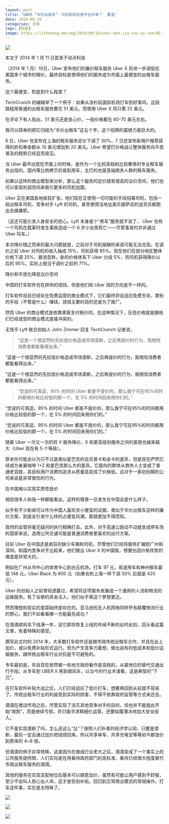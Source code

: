 ```yaml
---
layout: post
title: "UBER “半价出租车”：司机割肉还是平台买单？_ 重温"
date: 2019-09-18
categories: 文章
tags: [科技]
image: https://lishuhang.me/img/2019/09/18/uber-ban-jia-chu-zu-che/01.jpg
---
```


![](https://lishuhang.me/img/2019/09/18/uber-ban-jia-chu-zu-che/01.jpg)

本文于 2014 年 1 月 11 日首发于动点科技

（2014 年 1 月）10日，Uber 宣布他们的廉价租车服务 Uber X 将进一步调低在美国多个城市的租价，最终目标是使得他们的服务成为市面上最便宜的出租车服务。

这个最便宜，到底到什么程度？

TechCrunch 的编辑举了一个例子：如果从洛杉矶国际机场打车到好莱坞，这段路程用普通的出租车服务要花 51 美元，而使用 Uber X 将只需 25 美元。

在评论下有人指出，51 美元还是良心价，一般价格都在 60-70 美元左右。

我可以简单的把它归结为“半价出租车”这五个字。这个招牌的震撼力是巨大的。

8 日，Uber 也宣布在上海的租车服务定价下调了 30%，7 日还宣布新用户推荐获得的折扣券金额从 10 美元增加到 20 美元。Uber 希望打价格战让整体服务向平民普及的趋势已经显而易见。

当 Uber 最早出现在市面上的时候，是作为一个比较高档和比较奢侈的专业租车服务出现的。国内等比例拷贝的易到用车，主打的也是高端商务人群的租车服务。

如果以这样的商业模型来分析，那么这个服务的定价就有很高的议价空间，他们也可以拿高利润空间来吸引更多的司机加盟。

Uber 正在美国各地疯狂扩张，他们现在正使用一切可能的手段招募司机，包括一般出租车司机，竞争对手 Lyft 的司机，甚至使得当地达美乐披萨店的送货员都跑出去搞兼职。

（这还可能引发人身安全的担心。Lyft 本身是个“黑车”服务就不说了， Uber 也有一个司机在载客时发生事故造成一个 6 岁小女孩死亡——尽管事发时并非通过 Uber 叫车。）

本次降价随之而来的最大问题就是，之前对于司机报酬的承诺可能无法兑现。在调价之前 Uber 对司机的收入抽成 15%，司机获得 85%。现在他们在部分地区整体价格下调 25%，据消息称，新的价格体系下 Uber 分成 5%，而司机获得降价以后的 95%，实际上相当于调价之前的 71%。

降价和平民化降低议价空间

中国的打车软件也在拼命的烧钱，但是他们和 Uber 烧的方向是不一样的。

打车软件目前已经处在免费运营的商业模式下，它们最终将会适应免费生存，靠别的手段（不管是什么）赚钱，烧钱主要的目的还是为了推广。

然而 Uber 的商业模式是依靠乘客支付租价的，在这种情况下，压低价格就是跟他们已经成型的商业模式直接冲突的。

无怪乎 Lyft 联合创始人 John Zimmer 回复 TechCrunch 记者说，

> “这是一个很显然的先拉低价格造成市场垄断，之后再提价的行为，我相信消费者都能看得出来。”

“这是一个很显然的先拉低价格造成市场垄断，之后再提价的行为，我相信消费者都能看得出来。”

“这是一个很显然的先拉低价格造成市场垄断，之后再提价的行为，我相信消费者都能看得出来。”

> “您说的可真逗，95% 的时间 Uber 都是不提价的，那么我宁可在95%的时间都用价格比较低的那一个，在 5% 的时间回来用你们的。”

“您说的可真逗，95% 的时间 Uber 都是不提价的，那么我宁可在95%的时间都用价格比较低的那一个，在 5% 的时间回来用你们的。”

“您说的可真逗，95% 的时间 Uber 都是不提价的，那么我宁可在95%的时间都用价格比较低的那一个，在 5% 的时间回来用你们的。”

随着 Uber 一次又一次的将 X 服务降价，X 和更高级别服务之间的差距也越来越大（Uber 现在有 5 个等级）。

原本你可能会以为只不过是类似星巴克的会员普卡和金卡的差异，但是现在俨然已经成为雀巢咖啡 1+2 和星巴克那么大的差异。它面向的群体从商务人士变成了普通老百姓，其目标用户消费的追求从质量高变成了价格低。这对于一家初创期的公司来说是非常冒险的行为。

在中国难以实现实质性低价

相信很多人和我一样都能看出，这样的情景一旦发生在中国会是什么样子。

似乎有不少新闻可以作为中国人喜欢贪小便宜的证据，类似于半价出租车这样的廉价方案，到底会引发什么样的占便宜风潮，那就更加不得而知。

政府的监管将毫无疑问的执行精确打击。此外，对于高速公路动不动就变成停车场的国家来说，选用公共交通可能是普通消费者更喜欢的出行方案。

目前 Uber 在中国还是疯狂的缺少车辆和司机，尽管他们已经将服务扩展到广州和深圳。和国内竞争对手比起来，他们推出 Uber X 的中国版，想要创造价格优势的难度是非常大的。

例如在广州从市中心的体育中心到白云机场，打车 97 元，易道用车和神州租车最低 148 元，Uber Black 为 600 元（如果也和上海一样下调 30% 后就是 420 元）。

Uber 的创始人之前曾经透露过，希望将这项服务发展成一个通用的人流和物流的运输服务。有了谷歌的资金注入，他们似乎离这个梦想更近。

然而理想和现实的差距始终是存在的。亚马逊的无人机网络同样怀有颠覆物流行业的野心，我们不如看看哪一方能最先成功？

在滴滴顺风车下线满一年，说它即将恢复上线的传闻不断的此时此刻，回头看这篇文章，有着特殊的感受。

撰写此文时的 2014 年，大多数打车软件还是跟市政传统出租车合作，并且在此上加价，或以免费补贴形式运行。但为产生竞争力着想，做出自有的低成本和低价运输服务，跟传统出租车行业对抗是不可避免的。

专车最初是，并且现在依然被一些地方政府看作是高档的，从属地位的替代交通出行手段。从专车到 UBER X 再到顺风车，以当今的行业术语看，这是典型的“下沉”。

在打车软件补贴大战之后，人们已经适应了低价打车，想要再回到从前就不容易了。传统出租车行业的利益受到实际的损害，不得不依靠政府监管等方式来还击。

滴滴在搅动市场之后，尽管实现了消灭其他竞争对手的目的，但也并不能就此开始“收割”，而是继续亏损，并只能寻求精细化运营，还要如履薄冰地加大安全投入。

它不是实现垄断了吗，怎么还这么“怂”？按照人们朴素的经济学认知，只要是垄断，最后一定会通过加价把钱捞回来。所以共享单车、共享充电宝等等如今都涨价到原来的 4~8 倍。

但滴滴的例子非常特殊，这是因为在做成行业老大之后，滴滴变成了一个事实上的公共服务提供商，人们实际是在用看待政府部门的高标准，看待已经很大程度替代市政出租车服务的滴滴。

其他的服务在实现支配地位后基本可以随意加价，虽然有可能让用户感到不舒服，至少不会叫人担心出人命。这才是告别补贴，回归到正常商业模式的常规操作。打车这件事，实在是太特殊了。

![](https://lishuhang.me/img/2019/09/18/uber-ban-jia-chu-zu-che/02.png)

![](https://lishuhang.me/img/2019/09/18/uber-ban-jia-chu-zu-che/03.png)

![](https://lishuhang.me/img/2019/09/18/uber-ban-jia-chu-zu-che/04.png)